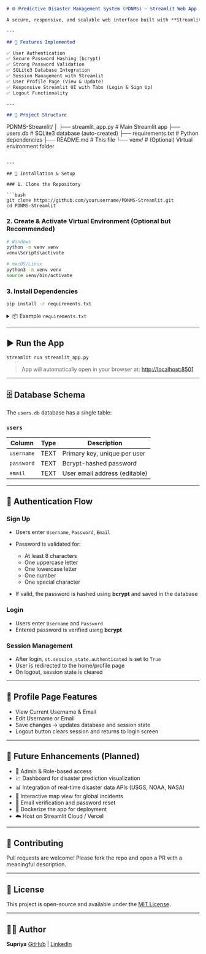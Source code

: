 
```markdown
# 🌐 Predictive Disaster Management System (PDNMS) – Streamlit Web App

A secure, responsive, and scalable web interface built with **Streamlit** and **SQLite**, allowing users to register, log in, and manage their profiles as part of a predictive disaster management system.

---

## 🧠 Features Implemented

✅ User Authentication  
✅ Secure Password Hashing (bcrypt)  
✅ Strong Password Validation  
✅ SQLite3 Database Integration  
✅ Session Management with Streamlit  
✅ User Profile Page (View & Update)  
✅ Responsive Streamlit UI with Tabs (Login & Sign Up)  
✅ Logout Functionality  

---

## 📁 Project Structure

```

PDNMS-Streamlit/
│
├── streamlit\_app.py         # Main Streamlit app
├── users.db                 # SQLite3 database (auto-created)
├── requirements.txt         # Python dependencies
├── README.md                # This file
└── venv/                    # (Optional) Virtual environment folder

````

---

## 🔧 Installation & Setup

### 1. Clone the Repository

```bash
git clone https://github.com/yourusername/PDNMS-Streamlit.git
cd PDNMS-Streamlit
````

### 2. Create & Activate Virtual Environment (Optional but Recommended)

```bash
# Windows
python -m venv venv
venv\Scripts\activate

# macOS/Linux
python3 -m venv venv
source venv/bin/activate
```

### 3. Install Dependencies

```bash
pip install -r requirements.txt
```

<details>
<summary>📦 Example <code>requirements.txt</code></summary>

```
streamlit
bcrypt
```

</details>

---

## ▶️ Run the App

```bash
streamlit run streamlit_app.py
```

> App will automatically open in your browser at:
> [http://localhost:8501](http://localhost:8501)

---

## 🗄️ Database Schema

The `users.db` database has a single table:

### `users`

| Column     | Type | Description                   |
| ---------- | ---- | ----------------------------- |
| `username` | TEXT | Primary key, unique per user  |
| `password` | TEXT | Bcrypt-hashed password        |
| `email`    | TEXT | User email address (editable) |

---

## 🔐 Authentication Flow

### Sign Up

* Users enter `Username`, `Password`, `Email`
* Password is validated for:

  * At least 8 characters
  * One uppercase letter
  * One lowercase letter
  * One number
  * One special character
* If valid, the password is hashed using **bcrypt** and saved in the database

### Login

* Users enter `Username` and `Password`
* Entered password is verified using **bcrypt**

### Session Management

* After login, `st.session_state.authenticated` is set to `True`
* User is redirected to the home/profile page
* On logout, session state is cleared

---

## 👤 Profile Page Features

* View Current Username & Email
* Edit Username or Email
* Save changes → updates database and session state
* Logout button clears session and returns to login screen

---

## 🧪 Future Enhancements (Planned)

* 🔐 Admin & Role-based access
* 📈 Dashboard for disaster prediction visualization
* 📊 Integration of real-time disaster data APIs (USGS, NOAA, NASA)
* 📍 Interactive map view for global incidents
* 📨 Email verification and password reset
* 🔧 Dockerize the app for deployment
* ☁️ Host on Streamlit Cloud / Vercel

---

## 🤝 Contributing

Pull requests are welcome! Please fork the repo and open a PR with a meaningful description.

---

## 📜 License

This project is open-source and available under the [MIT License](LICENSE).

---

## 🙋‍♀️ Author

**Supriya**
[GitHub](https://github.com/Supriyadasari04) | [LinkedIn](https://www.linkedin.com/in/supriyadasarii)

```
